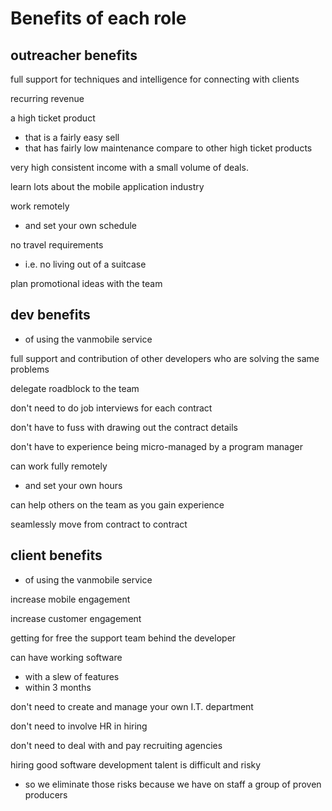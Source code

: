 
# Benefits of each role

## outreacher benefits

full support for techniques and intelligence for connecting with clients

recurring revenue

a high ticket product
- that is a fairly easy sell
- that has fairly low maintenance compare to other high ticket products

very high consistent income with a small volume of deals.

learn lots about the mobile application industry

work remotely
- and set your own schedule

no travel requirements
- i.e. no living out of a suitcase

plan promotional ideas with the team



## dev benefits
- of using the vanmobile service

full support and contribution of other developers who are solving the same problems

delegate roadblock to the team

don't need to do job interviews for each contract

don't have to fuss with drawing out the contract details

don't have to experience being micro-managed by a program manager

can work fully remotely
- and set your own hours

can help others on the team as you gain experience

seamlessly move from contract to contract



       
## client benefits
- of using the vanmobile service

increase mobile engagement

increase customer engagement

getting for free the support team behind the developer

can have working software
- with a slew of features
- within 3 months

don't need to create and manage your own I.T. department

don't need to involve HR in hiring

don't need to deal with and pay recruiting agencies

hiring good software development talent is difficult and risky
- so we eliminate those risks because we have on staff a group of proven producers



